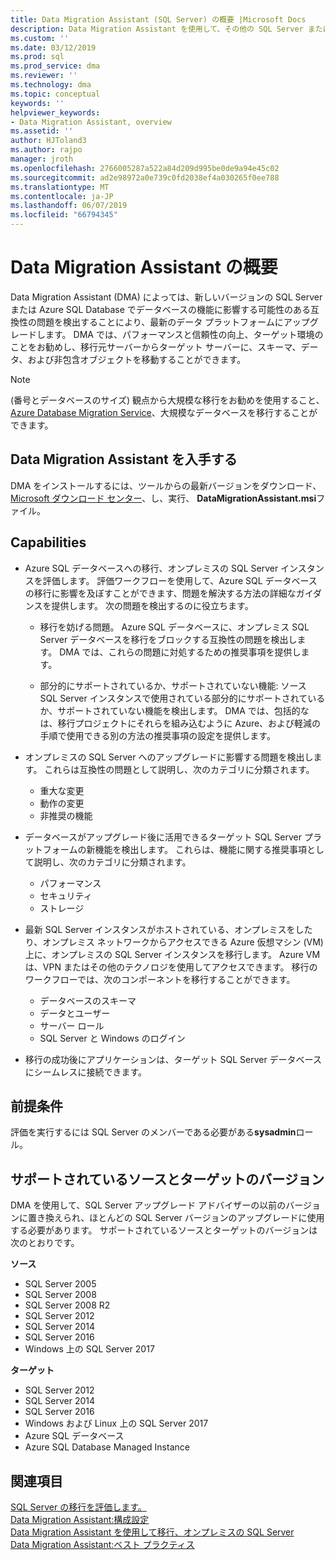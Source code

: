 ```yaml
---
title: Data Migration Assistant (SQL Server) の概要 |Microsoft Docs
description: Data Migration Assistant を使用して、その他の SQL Server または Azure のデータベースに SQL Server データベースを移行する方法について説明します
ms.custom: ''
ms.date: 03/12/2019
ms.prod: sql
ms.prod_service: dma
ms.reviewer: ''
ms.technology: dma
ms.topic: conceptual
keywords: ''
helpviewer_keywords:
- Data Migration Assistant, overview
ms.assetid: ''
author: HJToland3
ms.author: rajpo
manager: jroth
ms.openlocfilehash: 2766005287a522a84d209d995be0de9a94e45c02
ms.sourcegitcommit: ad2e98972a0e739c0fd2038ef4a030265f0ee788
ms.translationtype: MT
ms.contentlocale: ja-JP
ms.lasthandoff: 06/07/2019
ms.locfileid: "66794345"
---
```

# <a name="overview-of-data-migration-assistant"></a>Data Migration Assistant の概要
Data Migration Assistant (DMA) によっては、新しいバージョンの SQL Server または Azure SQL Database でデータベースの機能に影響する可能性のある互換性の問題を検出することにより、最新のデータ プラットフォームにアップグレードします。 DMA では、パフォーマンスと信頼性の向上、ターゲット環境のことをお勧めし、移行元サーバーからターゲット サーバーに、スキーマ、データ、および非包含オブジェクトを移動することができます。

> [!NOTE] 
> (番号とデータベースのサイズ) 観点から大規模な移行をお勧めを使用すること、 [Azure Database Migration Service](/azure/dms/dms-overview)、大規模なデータベースを移行することができます。
  
## <a name="get-data-migration-assistant"></a>Data Migration Assistant を入手する
DMA をインストールするには、ツールからの最新バージョンをダウンロード、 [Microsoft ダウンロード センター](https://www.microsoft.com/download/details.aspx?id=53595)、し、実行、 **DataMigrationAssistant.msi**ファイル。

## <a name="capabilities"></a>Capabilities
- Azure SQL データベースへの移行、オンプレミスの SQL Server インスタンスを評価します。 評価ワークフローを使用して、Azure SQL データベースの移行に影響を及ぼすことができます、問題を解決する方法の詳細なガイダンスを提供します。 次の問題を検出するのに役立ちます。

  - 移行を妨げる問題。 Azure SQL データベースに、オンプレミス SQL Server データベースを移行をブロックする互換性の問題を検出します。 DMA では、これらの問題に対処するための推奨事項を提供します。

  - 部分的にサポートされているか、サポートされていない機能: ソース SQL Server インスタンスで使用されている部分的にサポートされているか、サポートされていない機能を検出します。 DMA では、包括的なは、移行プロジェクトにそれらを組み込むように Azure、および軽減の手順で使用できる別の方法の推奨事項の設定を提供します。

- オンプレミスの SQL Server へのアップグレードに影響する問題を検出します。 これらは互換性の問題として説明し、次のカテゴリに分類されます。

  - 重大な変更
  - 動作の変更
  - 非推奨の機能

- データベースがアップグレード後に活用できるターゲット SQL Server プラットフォームの新機能を検出します。 これらは、機能に関する推奨事項として説明し、次のカテゴリに分類されます。

  - パフォーマンス
  - セキュリティ
  - ストレージ

- 最新 SQL Server インスタンスがホストされている、オンプレミスをしたり、オンプレミス ネットワークからアクセスできる Azure 仮想マシン (VM) 上に、オンプレミスの SQL Server インスタンスを移行します。 Azure VM は、VPN またはその他のテクノロジを使用してアクセスできます。 移行のワークフローでは、次のコンポーネントを移行することができます。

  - データベースのスキーマ
  - データとユーザー
  - サーバー ロール
  - SQL Server と Windows のログイン

- 移行の成功後にアプリケーションは、ターゲット SQL Server データベースにシームレスに接続できます。

## <a name="prerequisites"></a>前提条件
評価を実行するには SQL Server のメンバーである必要がある**sysadmin**ロール。

## <a name="supported-source-and-target-versions"></a>サポートされているソースとターゲットのバージョン
DMA を使用して、SQL Server アップグレード アドバイザーの以前のバージョンに置き換えられ、ほとんどの SQL Server バージョンのアップグレードに使用する必要があります。 サポートされているソースとターゲットのバージョンは次のとおりです。

**ソース**
- SQL Server 2005
- SQL Server 2008
- SQL Server 2008 R2
- SQL Server 2012 
- SQL Server 2014
- SQL Server 2016
- Windows 上の SQL Server 2017

**ターゲット**
- SQL Server 2012
- SQL Server 2014
- SQL Server 2016
- Windows および Linux 上の SQL Server 2017
- Azure SQL データベース
- Azure SQL Database Managed Instance

## <a name="see-also"></a>関連項目
[SQL Server の移行を評価します。](../dma/dma-assesssqlonprem.md)     
[Data Migration Assistant:構成設定](../dma/dma-configurationsettings.md)     
[Data Migration Assistant を使用して移行、オンプレミスの SQL Server](../dma/dma-migrateonpremsql.md)     
[Data Migration Assistant:ベスト プラクティス](../dma/dma-bestpractices.md)     
